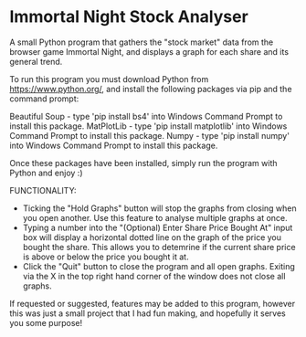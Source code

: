 # Immortal Night Stock Analyser
A small Python program that gathers the "stock market" data from the browser game Immortal Night, and displays a graph for each share and its general trend.

To run this program you must download Python from https://www.python.org/, and install the following packages via pip and the command prompt:

Beautiful Soup - type 'pip install bs4' into Windows Command Prompt to install this package.
MatPlotLib - type 'pip install matplotlib' into Windows Command Prompt to install this package.
Numpy - type 'pip install numpy' into Windows Command Prompt to install this package.

Once these packages have been installed, simply run the program with Python and enjoy :)

FUNCTIONALITY:
 - Ticking the "Hold Graphs" button will stop the graphs from closing when you open another. Use this feature to analyse multiple graphs at once.
 - Typing a number into the "(Optional) Enter Share Price Bought At" input box will display a horizontal dotted line on the graph of the price you bought the share. This allows you to detemrine if the current share price is above or below the price you bought it at.
 - Click the "Quit" button to close the program and all open graphs. Exiting via the X in the top right hand corner of the window does not close all graphs.
 
 If requested or suggested, features may be added to this program, however this was just a small project that I had fun making, and hopefully it serves you some purpose!
